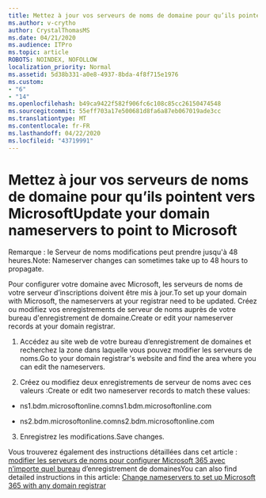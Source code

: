 ```yaml
---
title: Mettez à jour vos serveurs de noms de domaine pour qu’ils pointent vers Microsoft
ms.author: v-crytho
author: CrystalThomasMS
ms.date: 04/21/2020
ms.audience: ITPro
ms.topic: article
ROBOTS: NOINDEX, NOFOLLOW
localization_priority: Normal
ms.assetid: 5d38b331-a0e8-4937-8bda-4f8f715e1976
ms.custom:
- "6"
- "14"
ms.openlocfilehash: b49ca9422f582f906fc6c108c85cc26150474548
ms.sourcegitcommit: 55eff703a17e500681d8fa6a87eb067019ade3cc
ms.translationtype: MT
ms.contentlocale: fr-FR
ms.lasthandoff: 04/22/2020
ms.locfileid: "43719991"
---
```

# <a name="update-your-domain-nameservers-to-point-to-microsoft"></a><span data-ttu-id="236a5-102">Mettez à jour vos serveurs de noms de domaine pour qu’ils pointent vers Microsoft</span><span class="sxs-lookup"><span data-stu-id="236a5-102">Update your domain nameservers to point to Microsoft</span></span>

<span data-ttu-id="236a5-103">Remarque : le Serveur de noms modifications peut prendre jusqu'à 48 heures.</span><span class="sxs-lookup"><span data-stu-id="236a5-103">Note: Nameserver changes can sometimes take up to 48 hours to propagate.</span></span>
  
<span data-ttu-id="236a5-104">Pour configurer votre domaine avec Microsoft, les serveurs de noms de votre serveur d’inscriptions doivent être mis à jour.</span><span class="sxs-lookup"><span data-stu-id="236a5-104">To set up your domain with Microsoft, the nameservers at your registrar need to be updated.</span></span> <span data-ttu-id="236a5-105">Créez ou modifiez vos enregistrements de serveur de noms auprès de votre bureau d'enregistrement de domaine.</span><span class="sxs-lookup"><span data-stu-id="236a5-105">Create or edit your nameserver records at your domain registrar.</span></span>
  
1. <span data-ttu-id="236a5-106">Accédez au site web de votre bureau d’enregistrement de domaines et recherchez la zone dans laquelle vous pouvez modifier les serveurs de noms.</span><span class="sxs-lookup"><span data-stu-id="236a5-106">Go to your domain registrar's website and find the area where you can edit the nameservers.</span></span>

2. <span data-ttu-id="236a5-107">Créez ou modifiez deux enregistrements de serveur de noms avec ces valeurs :</span><span class="sxs-lookup"><span data-stu-id="236a5-107">Create or edit two nameserver records to match these values:</span></span>

  - <span data-ttu-id="236a5-108">ns1.bdm.microsoftonline.com</span><span class="sxs-lookup"><span data-stu-id="236a5-108">ns1.bdm.microsoftonline.com</span></span>

  - <span data-ttu-id="236a5-109">ns2.bdm.microsoftonline.com</span><span class="sxs-lookup"><span data-stu-id="236a5-109">ns2.bdm.microsoftonline.com</span></span>

3. <span data-ttu-id="236a5-110">Enregistrez les modifications.</span><span class="sxs-lookup"><span data-stu-id="236a5-110">Save changes.</span></span>

<span data-ttu-id="236a5-111">Vous trouverez également des instructions détaillées dans cet article : [modifier les serveurs de noms pour configurer Microsoft 365 avec n’importe quel bureau](https://docs.microsoft.com/office365/admin/get-help-with-domains/change-nameservers-at-any-domain-registrar) d’enregistrement de domaines</span><span class="sxs-lookup"><span data-stu-id="236a5-111">You can also find detailed instructions in this article: [Change nameservers to set up Microsoft 365 with any domain registrar](https://docs.microsoft.com/office365/admin/get-help-with-domains/change-nameservers-at-any-domain-registrar)</span></span>
  